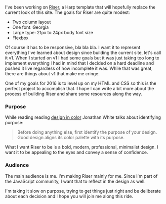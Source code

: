 I've been working on [Riser](https://github.com/oguching/riser), a Harp template 
that will hopefully replace the current look of this site. The goals for Riser 
are quite modest:
* Two column layout
* One font: Georgia
* Large type: 21px to 24px body font size
* Flexbox

Of course it has to be responsive, bla bla bla. I want it to represent everything
I've learned about design since building the current site, let's call it v1. When
I started on v1 I had some goals but it was just taking too long to implement everything
I had in mind that I decided on a hard deadline and pushed it live regardless of
how incomplete it was. While that was great, there are things about v1 that make
me cringe.

One of my goals for 2016 is to level up on my HTML and CSS so this is the perfect
project to accomplish that. I hope I can write a bit more about the process of 
building Riser and share some resources along the way.

### Purpose
While reading reading [design in color](https://medium.freecodecamp.com/designing-in-color-abd358660a7b#.vscnqbxru)
Jonathan White talks about identifying purpose:
> Before doing anything else, first identify the purpose of your design. 
Good design aligns its color palette with its purpose.

What I want Riser to be is a bold, modern, professional, minimalist design. I want
it to be appealing to the eyes and convey a sense of confidence.

### Audience
The main audience is me. I'm making Riser mainly for me. Since I'm part of the 
JavaScript community, I want that to reflect in the design as well.

I'm taking it slow on purpose, trying to get things just right and be deliberate
about each decision and I hope you will join me along this ride.



